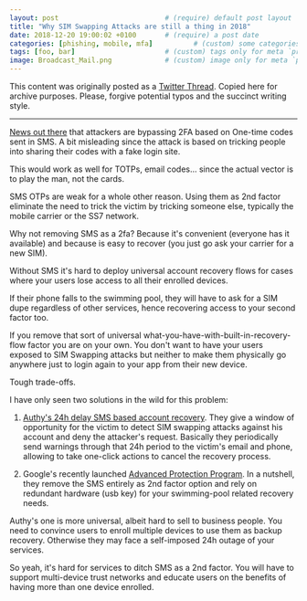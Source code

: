 ```yaml
---
layout: post                          # (require) default post layout
title: "Why SIM Swapping Attacks are still a thing in 2018"                   # (require) a string title
date: 2018-12-20 19:00:02 +0100       # (require) a post date
categories: [phishing, mobile, mfa]          # (custom) some categories, but makesure these categories already exists inside path of `category/`
tags: [foo, bar]                      # (custom) tags only for meta `property="article:tag"`
image: Broadcast_Mail.png             # (custom) image only for meta `property="og:image"`, save your image # inside path of `static/img/_posts`
---
```


This content was originally posted as a [Twitter Thread](https://twitter.com/olemoudi/status/1075862329949126657). Copied here for archive purposes. Please, forgive potential typos and the succinct writing style.

---

[News out there](https://twitter.com/olemoudi/status/1075862329949126657) that attackers are bypassing 2FA based on One-time codes sent in SMS. A bit misleading since the attack is based on tricking people into sharing their codes with a fake login site.

This would work as well for TOTPs, email codes... since the actual vector is to play the man, not the cards.

SMS OTPs are weak for a whole other reason. Using them as 2nd factor eliminate the need to trick the victim by tricking someone else, typically the mobile carrier or the SS7 network.

Why not removing SMS as a 2fa? Because it's convenient (everyone has it available) and because is easy to recover (you just go ask your carrier for a new SIM).

Without SMS it's hard to deploy universal account recovery flows for cases where your users lose access to all their enrolled devices.

If their phone falls to the swimming pool, they will have to ask for a SIM dupe regardless of other services, hence recovering access to your second factor too.


If you remove that sort of universal what-you-have-with-built-in-recovery-flow factor you are on your own. You don't want to have your users exposed to SIM Swapping attacks but neither to make them physically go anywhere just to login again to your app from their new device.

Tough trade-offs.

I have only seen two solutions in the wild for this problem:

1. [Authy's 24h delay SMS based account recovery](https://twitter.com/olemoudi/status/1075862329949126657). They give a window of opportunity for the victim to detect SIM swapping attacks against his account and deny the attacker's request. Basically they periodically send warnings through that 24h period to the victim's email and phone, allowing to take one-click actions to cancel the recovery process.

2. Google's recently launched [Advanced Protection Program](https://twitter.com/olemoudi/status/1075862329949126657). In a nutshell, they remove the SMS entirely as 2nd factor option and rely on redundant hardware (usb key) for your swimming-pool related recovery needs.

Authy's one is more universal, albeit hard to sell to business people. You need to convince users to enroll multiple devices to use them as backup recovery. Otherwise they may face a self-imposed 24h outage of your services. 

So yeah, it's hard for services to ditch SMS as a 2nd factor. You will have to support multi-device trust networks and educate users on the benefits of having more than one device enrolled.



